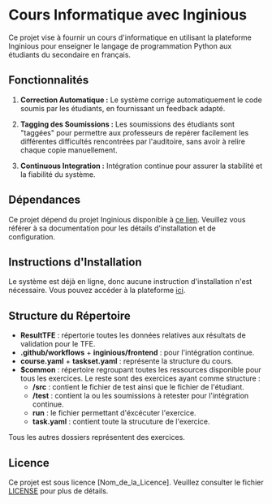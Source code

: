 # Cours Informatique avec Inginious

Ce projet vise à fournir un cours d'informatique en utilisant la plateforme Inginious pour enseigner le langage de programmation Python aux étudiants du secondaire en français.

## Fonctionnalités

1. **Correction Automatique :** Le système corrige automatiquement le code soumis par les étudiants, en fournissant un feedback adapté.

2. **Tagging des Soumissions :** Les soumissions des étudiants sont "taggées" pour permettre aux professeurs de repérer facilement les différentes difficultés rencontrées par l'auditoire, sans avoir à relire chaque copie manuellement.

3. **Continuous Integration :** Intégration continue pour assurer la stabilité et la fiabilité du système.

## Dépendances

Ce projet dépend du projet Inginious disponible à [ce lien](https://github.com/UCL-INGI/INGInious). Veuillez vous référer à sa documentation pour les détails d'installation et de configuration.

## Instructions d'Installation

Le système est déjà en ligne, donc aucune instruction d'installation n'est nécessaire. Vous pouvez accéder à la plateforme [ici](https://inginious.org/course/exo7).

## Structure du Répertoire

- **ResultTFE** : répertorie toutes les données relatives aux résultats de validation pour le TFE.
- **.github/workflows** + **inginious/frontend** : pour l'intégration continue.
- **course.yaml** + **taskset.yaml** : représente la structure du cours.
- **$common** : répertoire regroupant toutes les ressources disponible pour tous les exercices.
Le reste sont des exercices ayant comme structure :
  - **/src** : contient le fichier de test ainsi que le fichier de l'étudiant.
  - **/test** : contient la ou les soumissions à retester pour l'intégration continue.
  - **run** : le fichier permettant d'éxcécuter l'exercice.
  - **task.yaml** : contient toute la strucuture de l'exercice.
 
Tous les autres dossiers représentent des exercices.

## Licence

Ce projet est sous licence [Nom_de_la_Licence]. Veuillez consulter le fichier [LICENSE](LICENSE) pour plus de détails.
